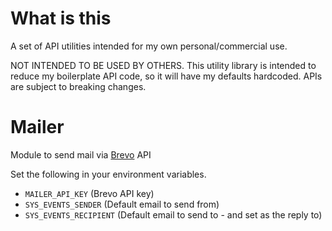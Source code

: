 # What is this

A set of API utilities intended for my own personal/commercial use.

NOT INTENDED TO BE USED BY OTHERS. This utility library is intended to reduce my boilerplate API code, so it
will have my defaults hardcoded. APIs are subject to breaking changes.

# Mailer

Module to send mail via [Brevo](https://brevo.com) API

Set the following in your environment variables.

- `MAILER_API_KEY` (Brevo API key)
- `SYS_EVENTS_SENDER` (Default email to send from)
- `SYS_EVENTS_RECIPIENT` (Default email to send to - and set as the reply to)
